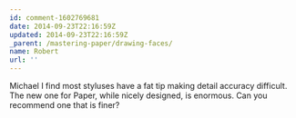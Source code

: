 ```yaml
---
id: comment-1602769681
date: 2014-09-23T22:16:59Z
updated: 2014-09-23T22:16:59Z
_parent: /mastering-paper/drawing-faces/
name: Robert
url: ''
---
```


Michael I find most styluses have a fat tip making detail accuracy difficult.
The new one for Paper, while nicely designed, is enormous. Can you recommend one
that is finer?
